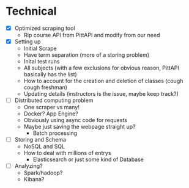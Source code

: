 # Technical

- [x] Optimized scraping tool
  - Rip course API from PittAPI and modify from our need
- [x] Setting up
  - Initial Scrape
  - Have term separation (more of a storing problem)
  - Inital test runs
  - All subjects (with a few exclusions for obvious reason, PittAPI basically has the list)
  - How to account for the creation and deletion of classes (cough cough freshman)
  - Updating details (instructors is the issue, maybe keep track?)
- [ ] Distributed computing problem
  - One scraper vs many!
  - Docker? App Engine?
  - Obviously using async code for requests
  - Maybe just saving the webpage straight up?
    - Batch processing
- [ ] Storing and Schema
  - NoSQL and SQL
  - How to deal with millions of entrys
    - Elasticsearch or just some kind of Database
- [ ] Analyzing?
  - Spark/hadoop?
  - Kibana?
